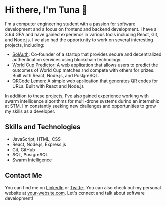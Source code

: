 # Hi there, I'm Tuna 👋

I'm a computer engineering student with a passion for software development and a focus on frontend and backend development. I have a 3.64 GPA and have gained experience in various tools including React, Git, and Node.js. I've also had the opportunity to work on several interesting projects, including:

- [SolAuth](https://www.solauth.xyz/): Co-founder of a startup that provides secure and decentralized authentication services using blockchain technology.
- [World Cup Predictor](https://www.worldcup-predict.com/): A web application that allows users to predict the outcomes of World Cup matches and compete with others for prizes. Built with React, Node.js, and PostgreSQL.
- [QRCode Lemon](https://www.qrcode-lemon.com/): A simple web application that generates QR codes for URLs. Built with React and Node.js.

In addition to these projects, I've also gained experience working with swarm intelligence algorithms for multi-drone systems during an internship at STM. I'm constantly seeking new challenges and opportunities to grow my skills as a developer.

## Skills and Technologies

- JavaScript, HTML, CSS
- React, Node.js, Express.js
- Git, GitHub
- SQL, PostgreSQL
- Swarm Intelligence

## Contact Me

You can find me on [LinkedIn](https://www.linkedin.com/in/your-linkedin-profile/) or [Twitter](https://twitter.com/your-twitter-profile/). You can also check out my personal website at [your-website.com](https://www.your-website.com). Let's connect and talk about software development!


<!--
**immpeccable/immpeccable** is a ✨ _special_ ✨ repository because its `README.md` (this file) appears on your GitHub profile.

Here are some ideas to get you started:

- 🔭 I’m currently working on ...
- 🌱 I’m currently learning ...
- 👯 I’m looking to collaborate on ...
- 🤔 I’m looking for help with ...
- 💬 Ask me about ...
- 📫 How to reach me: ...
- 😄 Pronouns: ...
- ⚡ Fun fact: ...
-->
